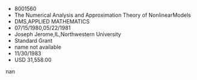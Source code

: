 
* 8001560
* The Numerical Analysis and Approximation Theory of NonlinearModels
* DMS,APPLIED MATHEMATICS
* 07/15/1980,05/22/1981
* Joseph Jerome,IL,Northwestern University
* Standard Grant
*   name not available
* 11/30/1983
* USD 31,558.00

nan
